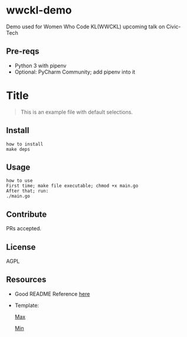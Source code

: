 # wwckl-demo
Demo used for Women Who Code KL(WWCKL) upcoming talk on Civic-Tech

## Pre-reqs
- Python 3 with pipenv
- Optional: PyCharm Community; add pipenv into it 

# Title
> This is an example file with default selections.


## Install
```
how to install
make deps
```

## Usage
```
how to use
First time; make file executable; chmod +x main.go
After that; run:
./main.go
```

## Contribute
PRs accepted.

## License
AGPL

## Resources
- Good README Reference [here](https://github.com/noffle/art-of-readme)
- Template: 
  
  [Max](https://raw.githubusercontent.com/RichardLitt/standard-readme/master/example-readmes/maximal-readme.md)
  
  [Min](https://raw.githubusercontent.com/RichardLitt/standard-readme/master/example-readmes/minimal-readme.md) 
